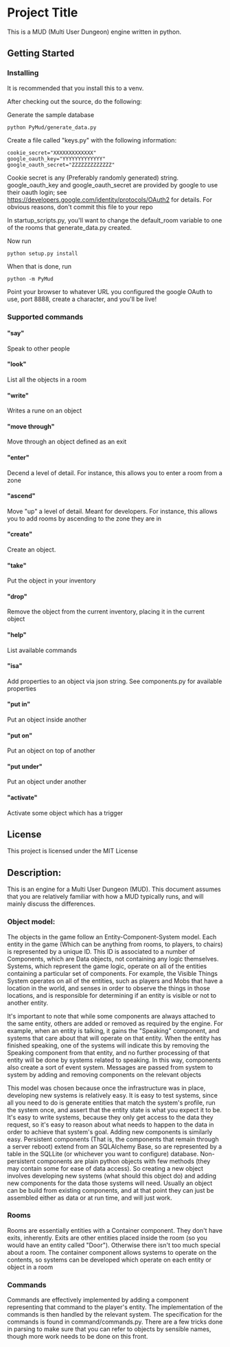 # Project Title

This is a MUD (Multi User Dungeon) engine written in python.

## Getting Started

### Installing

It is recommended that you install this to a venv.

After checking out the source, do the following:

Generate the sample database

```
python PyMud/generate_data.py
```

Create a file called "keys.py" with the following information:

```
cookie_secret="XXXXXXXXXXXXX"
google_oauth_key="YYYYYYYYYYYYY"
google_oauth_secret="ZZZZZZZZZZZZZ"
```

Cookie secret is any (Preferably randomly generated) string. google_oauth_key and google_oauth_secret are provided by google to use their oauth login; see https://developers.google.com/identity/protocols/OAuth2 for details. For obvious reasons, don't commit this file to your repo

In startup_scripts.py, you'll want to change the default_room variable to one of the rooms that generate_data.py created.

Now run

```
python setup.py install
``` 

When that is done, run

```
python -m PyMud
```


Point your browser to whatever URL you configured the google OAuth to use, port 8888, create a character, and you'll be live!

### Supported commands

#### "say"

Speak to other people

#### "look"

List all the objects in a room

#### "write"

Writes a rune on an object

#### "move through"

Move through an object defined as an exit

#### "enter"

Decend a level of detail. For instance, this allows you to enter a room from a zone

#### "ascend"

Move "up" a level of detail. Meant for developers. For instance, this allows you to add rooms by ascending to the zone they are in

#### "create"

Create an object.

#### "take"

Put the object in your inventory

#### "drop"

Remove the object from the current inventory, placing it in the current object

#### "help"

List available commands

#### "isa"

Add properties to an object via json string. See components.py for available properties

#### "put in"

Put an object inside another

#### "put on"

Put an object on top of another

#### "put under"

Put an object under another

#### "activate"

Activate some object which has a trigger

## License

This project is licensed under the MIT License

## Description:

This is an engine for a Multi User Dungeon (MUD). This document assumes that you are relatively familiar with how a MUD typically runs, and will mainly discuss the differences.

### Object model:

The objects in the game follow an Entity-Component-System model. Each entity in the game (Which can be anything from rooms, to players, to chairs) is represented by a unique ID. This ID is associated to a number of Components, which are Data objects, not containing any logic themselves. Systems, which represent the game logic, operate on all of the entities containing a particular set of components. For example, the Visible Things System operates on all of the entities, such as players and Mobs that have a location in the world, and senses in order to observe the things in those locations, and is responsible for determining if an entity is visible or not to another entity.

It's important to note that while some components are always attached to the same entity, others are added or removed as required by the engine. For example, when an entity is talking, it gains the "Speaking" component, and systems that care about that will operate on that entity. When the entity has finished speaking, one of the systems will indicate this by removing the Speaking component from that entity, and no further processing of that entity will be done by systems related to speaking. In this way, components also create a sort of event system. Messages are passed from system to system by adding and removing components on the relevant objects

This model was chosen because once the infrastructure was in place, developing new systems is relatively easy. It is easy to test systems, since all you need to do is generate entities that match the system's profile, run the system once, and assert that the entity state is what you expect it to be. It's easy to write systems, because they only get access to the data they request, so it's easy to reason about what needs to happen to the data in order to achieve that system's goal. Adding new components is similarly easy. Persistent components (That is, the components that remain through a server reboot) extend from an SQLAlchemy Base, so are represented by a table in the SQLLite (or whichever you want to configure) database. Non-persistent components are plain python objects with few methods (they may contain some for ease of data access). So creating a new object involves developing new systems (what should this object do) and adding new components for the data those systems will need. Usually an object can be build from existing components, and at that point they can just be assembled either as data or at run time, and will just work.

### Rooms

Rooms are essentially entities with a Container component. They don't have exits, inherently. Exits are other entities placed inside the room (so you would have an entity called "Door"). Otherwise there isn't too much special about a room. The container component allows systems to operate on the contents, so systems can be developed which operate on each entity or object in a room

### Commands
Commands are effectively implemented by adding a component representing that command to the player's entity. The implementation of the commands is then handled by the relevant system. The specification for the commands is found in command/commands.py. There are a few tricks done in parsing to make sure that you can refer to objects by sensible names, though more work needs to be done on this front.





